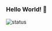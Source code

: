 ### Hello World! 👋

![status](https://nocache.advaith.workers.dev?url=https://img.shields.io/endpoint?url=https://dev.discordprofiles.me/api/badge/status/159985870458322944?simple=true)

<!--
**rammamia/rammamia** is a ✨ _special_ ✨ repository because its `README.md` (this file) appears on your GitHub profile.

Here are some ideas to get you started:

- 🔭 I’m currently working on ...
- 🌱 I’m currently learning ...
- 👯 I’m looking to collaborate on ...
- 🤔 I’m looking for help with ...
- 💬 Ask me about ...
- 📫 How to reach me: ...
- 😄 Pronouns: ...
- ⚡ Fun fact: ...
-->
